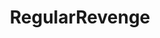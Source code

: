 ---
title: RegularRevenge
crosslinks:
- thatHappened
- MaliciousCompliance
- JusticeServed
- MilitaryStories
- videos
- Tiresaretheenemy
- ProgrammerHumor
- AskReddit
- Showerthoughts
- instantkarma
- ProCSS
- theydidntdothemath
- IDontWorkHereLady
---